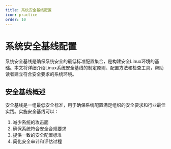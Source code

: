 ```yaml
---
title: 系统安全基线配置
icon: practice
order: 10
---
```


# 系统安全基线配置

系统安全基线是确保系统安全的最低标准配置集合，是构建安全Linux环境的基础。本文将详细介绍Linux系统安全基线的制定原则、配置方法和检查工具，帮助读者建立符合安全要求的系统环境。

## 安全基线概述

安全基线是一组最低安全标准，用于确保系统配置满足组织的安全要求和行业最佳实践。实施安全基线可以：

1. 减少系统的攻击面
2. 确保系统符合安全合规要求
3. 提供一致的安全配置标准
4. 简化安全审计和评估过程
